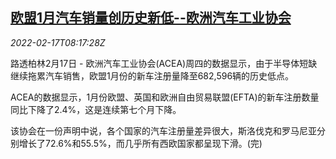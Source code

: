 <!--1645086663000-->
[欧盟1月汽车销量创历史新低--欧洲汽车工业协会](https://cn.reuters.com/article/eu-acea-jan-new-car-0217-idCNKBS2KM0OR)
------

<div><i>2022-02-17T08:17:28Z</i></div><p>路透柏林2月17日 - 欧洲汽车工业协会(ACEA)周四的数据显示，由于半导体短缺继续拖累汽车销售，欧盟1月份的新车注册量降至682,596辆的历史低点。</p><p>ACEA的数据显示，1月份欧盟、英国和欧洲自由贸易联盟(EFTA)的新车注册数量同比下降了2.4%，这是连续第七个月下降。</p><p>该协会在一份声明中说，各个国家的汽车注册量差异很大，斯洛伐克和罗马尼亚分别增长了72.6%和55.5%，而几乎所有西欧国家都呈现下滑。(完)</p>
